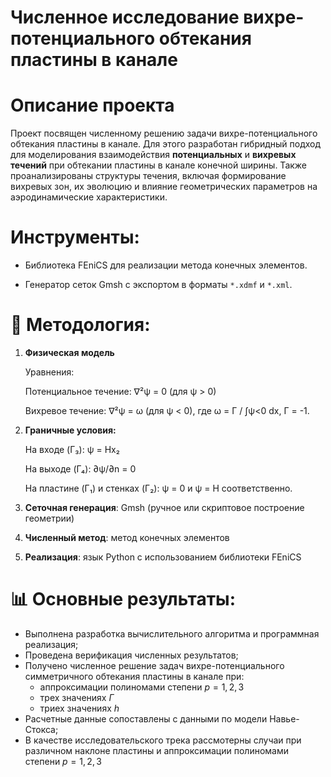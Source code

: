 # Численное исследование вихре-потенциального обтекания пластины в канале

# Описание проекта
Проект посвящен численному решению задачи вихре-потенциального обтекания пластины в канале. 
Для этого разработан гибридный подход для моделирования взаимодействия **потенциальных** и **вихревых течений** при обтекании пластины 
в канале конечной ширины. Также проанализированы структуры течения, включая формирование вихревых зон, их эволюцию и влияние геометрических 
параметров на аэродинамические характеристики.

# Инструменты:

- Библиотека FEniCS для реализации метода конечных элементов.

- Генератор сеток Gmsh с экспортом в форматы `*.xdmf` и `*.xml`.

# 🧪 Методология:  
1. **Физическая модель**

    Уравнения:

   Потенциальное течение: ∇²ψ = 0 (для ψ > 0)

   Вихревое течение: ∇²ψ = ω (для ψ < 0), где ω = Γ / ∫ψ<0 dx, Γ = -1.

2. **Граничные условия:**

   На входе (Γ₃): ψ = Hx₂

   На выходе (Γ₄): ∂ψ/∂n = 0

   На пластине (Γ₁) и стенках (Γ₂): ψ = 0 и ψ = H соответственно.

    
3. **Сеточная генерация**:  Gmsh (ручное или скриптовое построение геометрии)

4. **Численный метод**:  метод конечных элементов  

5. **Реализация**: язык Python с использованием библиотеки FEniCS
     
# 📊 Основные результаты: 
- Выполнена разработка вычислительного алгоритма и программная реализация;
- Проведена верификация численных результатов;
- Получено численное решение задач вихре-потенциального симметричного обтекания пластины в канале при: 
    - аппроксимации полиномами степени $p=1,2,3$   
    - трех значениях $\Gamma$       
    - триех значениях $h$
- Расчетные данные сопоставлены с данными по модели Навье-Стокса;
- В качестве исследовательского трека рассмотерны случаи при различном наклоне пластины и аппроксимации полиномами степени $p = 1,2,3$ 
